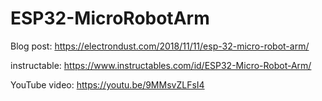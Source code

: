 # ESP32-MicroRobotArm

Blog post: https://electrondust.com/2018/11/11/esp-32-micro-robot-arm/

instructable: https://www.instructables.com/id/ESP32-Micro-Robot-Arm/

YouTube video: https://youtu.be/9MMsvZLFsI4
